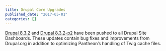 ```yaml
---
title: Drupal Core Upgrades
published_date: "2017-05-01"
categories: []
---
```

[Drupal 8.3.2](https://www.drupal.org/project/drupal/releases/8.3.2) and [Drupal 8.3.2-p2](https://github.com/pantheon-systems/drops-8/issues/185) have been pushed to all Drupal Site Dashboards. These updates contain bug fixes and improvements from Drupal.org in addition to optimizing Pantheon’s handling of Twig cache files.
